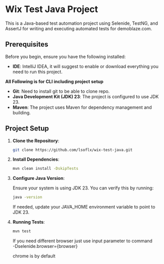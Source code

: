 # Wix Test Java Project

This is a Java-based test automation project using Selenide, TestNG, and AssertJ for writing and executing automated tests for demoblaze.com.

## Prerequisites

Before you begin, ensure you have the following installed:


- **IDE**: IntelliJ IDEA, it will suggest to enable or download everything you need to run this project.

**All Following is for CLI including project setup**
- **Git**: Need to install git to be able to clone repo.
- **Java Development Kit (JDK) 23**: The project is configured to use JDK 23.
- **Maven**: The project uses Maven for dependency management and building.

## Project Setup

1. **Clone the Repository**:
   ```bash
   git clone https://github.com/lsoflx/wix-test-java.git
   ```
2. **Install Dependencies**:
   ```bash
   mvn clean install -DskipTests
   ```
3. **Configure Java Version**:
   
   Ensure your system is using JDK 23. You can verify this by running:
   ```bash
   java -version
   ```
   If needed, update your JAVA_HOME environment variable to point to JDK 23.


4. **Running Tests**:
   ```bash
   mvn test
   ```
   If you need different browser just use input parameter to command   
   -Dselenide.browser={browser}

   chrome is by default
   

